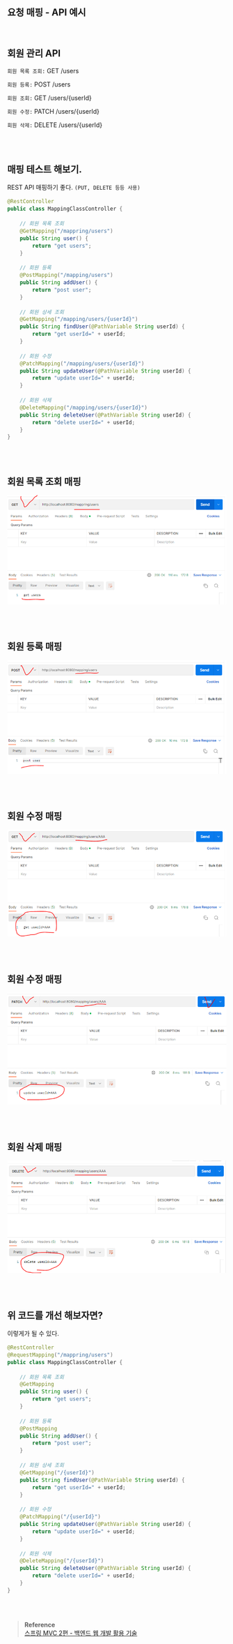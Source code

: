 ## 요청 매핑 - API 예시

<br/>

## 회원 관리 API

`회원 목록 조회:` GET          /users

`회원 등록:`          POST       /users

`회원 조회:`          GET         /users/{userId}

`회원 수정:`          PATCH     /users/{userId}

`회원 삭제:`          DELETE    /users/{userId}

<br/><br/>

## 매핑 테스트 해보기.

REST API 매핑하기 좋다. `(PUT, DELETE 등등 사용)`

```java
@RestController
public class MappingClassController {

    // 회원 목록 조회
    @GetMapping("/mappring/users")
    public String user() {
        return "get users";
    }

    // 회원 등록
    @PostMapping("/mapping/users")
    public String addUser() {
        return "post user";
    }

    // 회원 상세 조회
    @GetMapping("/mapping/users/{userId}")
    public String findUser(@PathVariable String userId) {
        return "get userId=" + userId;
    }

    // 회원 수정
    @PatchMapping("/mapping/users/{userId}")
    public String updateUser(@PathVariable String userId) {
        return "update userId=" + userId;
    }

    // 회원 삭제
    @DeleteMapping("/mapping/users/{userId}")
    public String deleteUser(@PathVariable String userId) {
        return "delete userId=" + userId;
    }
}
```

<br/><br/>

## 회원 목록 조회 매핑

![이미지](/programming/img/입문95.PNG)

<br/><br/>

## 회원 등록 매핑

![이미지](/programming/img/입문96.PNG)

<br/><br/>

## 회원 수정 매핑

![이미지](/programming/img/입문97.PNG)

<br/><br/>

## 회원 수정 매핑

![이미지](/programming/img/입문98.PNG)

<br/><br/>

## 회원 삭제 매핑

![이미지](/programming/img/입문99.PNG)

<br/><br/>

## 위 코드를 개선 해보자면?

이렇게가 될 수 있다.

```java
@RestController
@RequestMapping("/mappring/users")
public class MappingClassController {

    // 회원 목록 조회
    @GetMapping
    public String user() {
        return "get users";
    }

    // 회원 등록
    @PostMapping
    public String addUser() {
        return "post user";
    }

    // 회원 상세 조회
    @GetMapping("/{userId}")
    public String findUser(@PathVariable String userId) {
        return "get userId=" + userId;
    }

    // 회원 수정
    @PatchMapping("/{userId}")
    public String updateUser(@PathVariable String userId) {
        return "update userId=" + userId;
    }

    // 회원 삭제
    @DeleteMapping("/{userId}")
    public String deleteUser(@PathVariable String userId) {
        return "delete userId=" + userId;
    }
}
```


<br/><br/>

>**Reference** <br/>[스프링 MVC 2편 - 백엔드 웹 개발 활용 기술](https://www.inflearn.com/course/%EC%8A%A4%ED%94%84%EB%A7%81-mvc-2/dashboard)